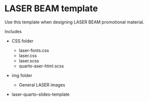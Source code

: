 # LASER BEAM template
Use this template when designing LASER BEAM promotional material.

Includes
 - CSS folder
   - laser-fonts.css
   - laser.css
   - laser.scss
   - quarto-aser-html.scss
  
- img folder
  - General LASER images
 
- laser-quarto-slides-template
